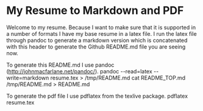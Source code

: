 My Resume to Markdown and PDF
=============================

Welcome to my resume. Because I want to make sure that it is supported in a number of formats I have my base resume in a latex file. 
I run the latex file through pandoc to generate a markdown version which is concatenated with this header to generate the Github README.md file you are seeing now.

To generate this README.md I use pandoc (http://johnmacfarlane.net/pandoc/).
    pandoc --read=latex --write=markdown resume.tex > /tmp/README.md
    cat README_TOP.md /tmp/README.md > README.md

To generate the pdf file I use pdflatex from the texlive package.
    pdflatex resume.tex



    


